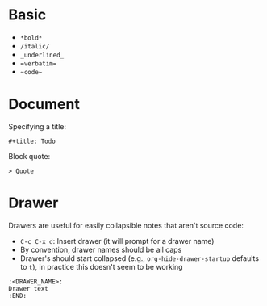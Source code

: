 # Basic

- `*bold*`
- `/italic/`
- `_underlined_`
- `=verbatim=`
- `~code~`

# Document

Specifying a title:

```
#+title: Todo
```

Block quote:

```
> Quote
```

# Drawer

Drawers are useful for easily collapsible notes that aren't source code:

- `C-c C-x d`: Insert drawer (it will prompt for a drawer name)
- By convention, drawer names should be all caps
- Drawer's should start collapsed (e.g., `org-hide-drawer-startup` defaults to `t`), in practice this doesn't seem to be working

```
:<DRAWER_NAME>:
Drawer text
:END:
```
